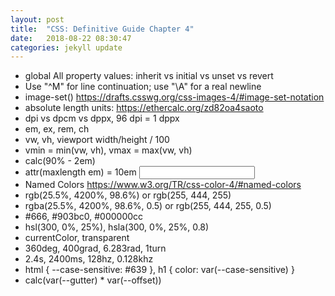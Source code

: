 ```yaml
---
layout: post
title:  "CSS: Definitive Guide Chapter 4"
date:   2018-08-22 08:30:47
categories: jekyll update
---
```


- global All property values: inherit vs initial vs unset vs revert
- Use "\^M" for line continuation; use "\A" for a real newline
- image-set() https://drafts.csswg.org/css-images-4/#image-set-notation
- absolute length units: https://ethercalc.org/zd82oa4saoto
- dpi vs dpcm vs dppx, 96 dpi = 1 dppx
- em, ex, rem, ch
- vw, vh, viewport width/height / 100
- vmin = min(vw, vh), vmax = max(vw, vh)
- calc(90% - 2em)
- attr(maxlength em) = 10em <input maxlength="10" />
- Named Colors https://www.w3.org/TR/css-color-4/#named-colors
- rgb(25.5%, 4200%, 98.6%) or rgb(255, 444, 255)
- rgba(25.5%, 4200%, 98.6%, 0.5) or rgb(255, 444, 255, 0.5)
- #666, #903bc0, #000000cc
- hsl(300, 0%, 25%), hsla(300, 0%, 25%, 0.8)
- currentColor, transparent
- 360deg, 400grad, 6.283rad, 1turn
- 2.4s, 2400ms, 128hz, 0.128khz
- html { --case-sensitive: #639 }, h1 { color: var(--case-sensitive) }
- calc(var(--gutter) * var(--offset))
